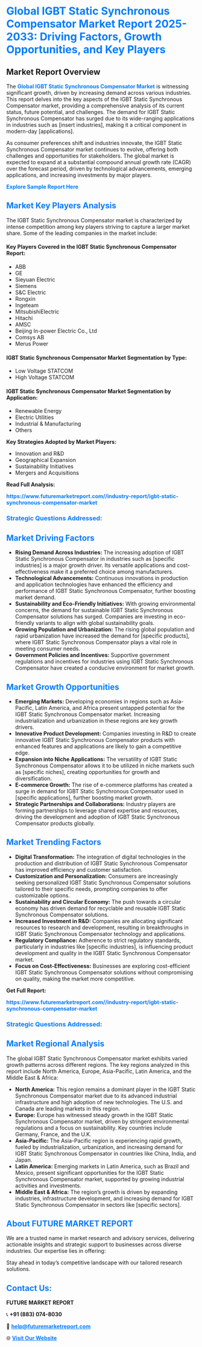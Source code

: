 <h1 style="color: #007BFF;">Global IGBT Static Synchronous Compensator Market Report 2025-2033: Driving Factors, Growth Opportunities, and Key Players</h1>

<section id="overview">
<h2>Market Report Overview</h2>
<p>The <a href="https://www.futuremarketreport.com//industry-report/igbt-static-synchronous-compensator-market" style="color: #007BFF; text-decoration: none;"><strong>Global IGBT Static Synchronous Compensator Market</strong></a> is witnessing significant growth, driven by increasing demand across various industries. This report delves into the key aspects of the IGBT Static Synchronous Compensator market, providing a comprehensive analysis of its current status, future potential, and challenges. The demand for IGBT Static Synchronous Compensator has surged due to its wide-ranging applications in industries such as [insert industries], making it a critical component in modern-day [applications].</p>
<p>As consumer preferences shift and industries innovate, the IGBT Static Synchronous Compensator market continues to evolve, offering both challenges and opportunities for stakeholders. The global market is expected to expand at a substantial compound annual growth rate (CAGR) over the forecast period, driven by technological advancements, emerging applications, and increasing investments by major players.</p>
</section>

<section id="overview">
<p><a href="https://www.futuremarketreport.com//request-sample/reportId=82035" style="color: #007BFF; text-decoration: none;"><strong>Explore Sample Report Here</strong></a></p>
</section>

<section id="key-players">
<h2 style="color: #007BFF;">Market Key Players Analysis</h2>
<p>The IGBT Static Synchronous Compensator market is characterized by intense competition among key players striving to capture a larger market share. Some of the leading companies in the market include:</p>
<h4>Key Players Covered in the IGBT Static Synchronous Compensator Report:</h4>
<ul><li>ABB</li><li>GE</li><li>Sieyuan Electric</li><li>Siemens</li><li>S&amp;C Electric</li><li>Rongxin</li><li>Ingeteam</li><li>MitsubishiElectric</li><li>Hitachi</li><li>AMSC</li><li>Beijing In-power Electric Co., Ltd</li><li>Comsys AB</li><li>Merus Power</li></ul>
<h4>IGBT Static Synchronous Compensator Market Segmentation by Type:</h4>
<ul><li>Low Voltage STATCOM</li><li>High Voltage STATCOM</li></ul>

<h4>IGBT Static Synchronous Compensator Market Segmentation by Application:</h4>
<ul><li>Renewable Energy</li><li>Electric Utilities</li><li>Industrial &amp; Manufacturing</li><li>Others</li></ul>
<p><strong>Key Strategies Adopted by Market Players:</strong></p>
<ul>
<li>Innovation and R&D</li>
<li>Geographical Expansion</li>
<li>Sustainability Initiatives</li>
<li>Mergers and Acquisitions</li>
</ul>
</section>

<section>
<p><strong>Read Full Analysis: </strong></p><a href="https://www.futuremarketreport.com//industry-report/igbt-static-synchronous-compensator-market" style="color: #007BFF; text-decoration: none;"><strong>https://www.futuremarketreport.com//industry-report/igbt-static-synchronous-compensator-market</strong></a>
<h3 style="color: #007BFF;">Strategic Questions Addressed:</h3>
</section>

<section id="driving-factors">
<h2 style="color: #007BFF;">Market Driving Factors</h2>
<ul>
<li><strong>Rising Demand Across Industries:</strong> The increasing adoption of IGBT Static Synchronous Compensator in industries such as [specific industries] is a major growth driver. Its versatile applications and cost-effectiveness make it a preferred choice among manufacturers.</li>
<li><strong>Technological Advancements:</strong> Continuous innovations in production and application technologies have enhanced the efficiency and performance of IGBT Static Synchronous Compensator, further boosting market demand.</li>
<li><strong>Sustainability and Eco-Friendly Initiatives:</strong> With growing environmental concerns, the demand for sustainable IGBT Static Synchronous Compensator solutions has surged. Companies are investing in eco-friendly variants to align with global sustainability goals.</li>
<li><strong>Growing Population and Urbanization:</strong> The rising global population and rapid urbanization have increased the demand for [specific products], where IGBT Static Synchronous Compensator plays a vital role in meeting consumer needs.</li>
<li><strong>Government Policies and Incentives:</strong> Supportive government regulations and incentives for industries using IGBT Static Synchronous Compensator have created a conducive environment for market growth.</li>
</ul>
</section>

<section id="growth-opportunities">
<h2 style="color: #007BFF;">Market Growth Opportunities</h2>
<ul>
<li><strong>Emerging Markets:</strong> Developing economies in regions such as Asia-Pacific, Latin America, and Africa present untapped potential for the IGBT Static Synchronous Compensator market. Increasing industrialization and urbanization in these regions are key growth drivers.</li>
<li><strong>Innovative Product Development:</strong> Companies investing in R&D to create innovative IGBT Static Synchronous Compensator products with enhanced features and applications are likely to gain a competitive edge.</li>
<li><strong>Expansion into Niche Applications:</strong> The versatility of IGBT Static Synchronous Compensator allows it to be utilized in niche markets such as [specific niches], creating opportunities for growth and diversification.</li>
<li><strong>E-commerce Growth:</strong> The rise of e-commerce platforms has created a surge in demand for IGBT Static Synchronous Compensator used in [specific applications], further boosting market growth.</li>
<li><strong>Strategic Partnerships and Collaborations:</strong> Industry players are forming partnerships to leverage shared expertise and resources, driving the development and adoption of IGBT Static Synchronous Compensator products globally.</li>
</ul>
</section>

<section id="trending-factors">
<h2 style="color: #007BFF;">Market Trending Factors</h2>
<ul>
<li><strong>Digital Transformation:</strong> The integration of digital technologies in the production and distribution of IGBT Static Synchronous Compensator has improved efficiency and customer satisfaction.</li>
<li><strong>Customization and Personalization:</strong> Consumers are increasingly seeking personalized IGBT Static Synchronous Compensator solutions tailored to their specific needs, prompting companies to offer customizable options.</li>
<li><strong>Sustainability and Circular Economy:</strong> The push towards a circular economy has driven demand for recyclable and reusable IGBT Static Synchronous Compensator solutions.</li>
<li><strong>Increased Investment in R&D:</strong> Companies are allocating significant resources to research and development, resulting in breakthroughs in IGBT Static Synchronous Compensator technology and applications.</li>
<li><strong>Regulatory Compliance:</strong> Adherence to strict regulatory standards, particularly in industries like [specific industries], is influencing product development and quality in the IGBT Static Synchronous Compensator market.</li>
<li><strong>Focus on Cost-Effectiveness:</strong> Businesses are exploring cost-efficient IGBT Static Synchronous Compensator solutions without compromising on quality, making the market more competitive.</li>
</ul>
</section>

<section>
<p><strong>Get Full Report: </strong></p><a href="https://www.futuremarketreport.com//industry-report/igbt-static-synchronous-compensator-market" style="color: #007BFF; text-decoration: none;"><strong>https://www.futuremarketreport.com//industry-report/igbt-static-synchronous-compensator-market</strong></a>
<h3 style="color: #007BFF;">Strategic Questions Addressed:</h3>
</section>


<section id="regional-analysis">
<h2 style="color: #007BFF;">Market Regional Analysis</h2>
<p>The global IGBT Static Synchronous Compensator market exhibits varied growth patterns across different regions. The key regions analyzed in this report include North America, Europe, Asia-Pacific, Latin America, and the Middle East & Africa:</p>
<ul>
<li><strong>North America:</strong> This region remains a dominant player in the IGBT Static Synchronous Compensator market due to its advanced industrial infrastructure and high adoption of new technologies. The U.S. and Canada are leading markets in this region.</li>
<li><strong>Europe:</strong> Europe has witnessed steady growth in the IGBT Static Synchronous Compensator market, driven by stringent environmental regulations and a focus on sustainability. Key countries include Germany, France, and the U.K.</li>
<li><strong>Asia-Pacific:</strong> The Asia-Pacific region is experiencing rapid growth, fueled by industrialization, urbanization, and increasing demand for IGBT Static Synchronous Compensator in countries like China, India, and Japan.</li>
<li><strong>Latin America:</strong> Emerging markets in Latin America, such as Brazil and Mexico, present significant opportunities for the IGBT Static Synchronous Compensator market, supported by growing industrial activities and investments.</li>
<li><strong>Middle East & Africa:</strong> The region’s growth is driven by expanding industries, infrastructure development, and increasing demand for IGBT Static Synchronous Compensator in sectors like [specific sectors].</li>
</ul>
</section>

<footer>
<h2 style="color: #007BFF;">About FUTURE MARKET REPORT</h2>
<p>We are a trusted name in market research and advisory services, delivering actionable insights and strategic support to businesses across diverse industries. Our expertise lies in offering:</p>

<p>Stay ahead in today’s competitive landscape with our tailored research solutions.</p>

<h2 style="color: #007BFF;">Contact Us:</h2>
<p><strong>FUTURE MARKET REPORT</strong></p>
<p>📞 <strong>+91 (883) 074-8030</strong></p>
<p>📧 <strong><a href="mailto:help@futuremarketreport.com" style="color: #007BFF;">help@futuremarketreport.com</a></strong></p>
<p>🌐 <strong><a href="https://www.futuremarketreport.com/" style="color: #007BFF;">Visit Our Website</a></strong></p>
</footer>